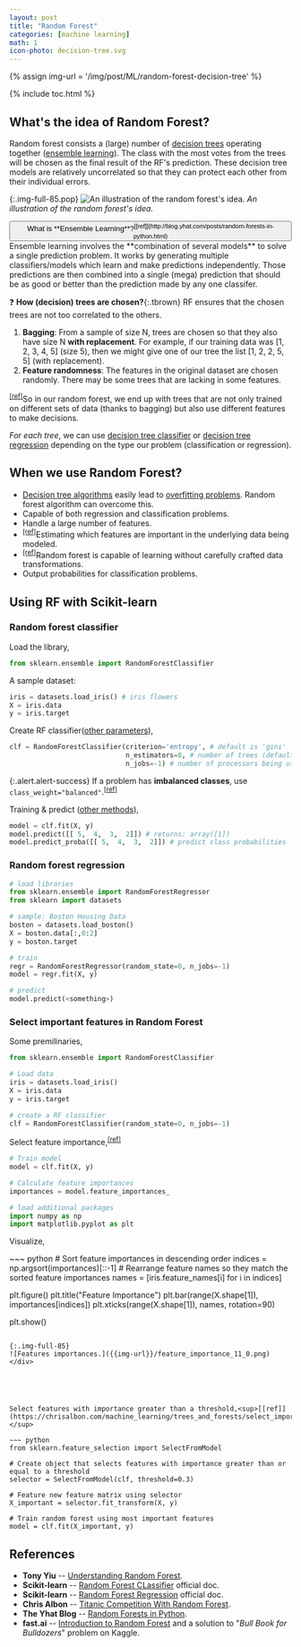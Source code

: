 ```yaml
---
layout: post
title: "Random Forest"
categories: [machine learning]
math: 1
icon-photo: decision-tree.svg
---
```


{% assign img-url = '/img/post/ML/random-forest-decision-tree' %}

{% include toc.html %}

## What's the idea of Random Forest?

Random forest consists a (large) number of [decision trees](/search?q=decision+tree) operating together ([ensemble learning](https://en.wikipedia.org/wiki/Ensemble_learning)). The class with the most votes from the trees will be chosen as the final result of the RF's prediction. These decision tree models are relatively uncorrelated so that they can protect each other from their individual errors.

{:.img-full-85.pop}
![An illustration of the random forest's idea.]({{img-url}}/rf1.jpg)
*An illustration of the random forest's idea.*

<div class="hide-show-box">
<button type="button" markdown="1" class="btn collapsed box-button" data-toggle="collapse" data-target="#box1ct">
What is **Ensemble Learning**?<sup>[[ref]](http://blog.yhat.com/posts/random-forests-in-python.html)</sup>
</button>
<div id="box1ct" markdown="1" class="collapse multi-collapse box-content">
Ensemble learning involves the **combination of several models** to solve a single prediction problem. It works by generating multiple classifiers/models which learn and make predictions independently. Those predictions are then combined into a single (mega) prediction that should be as good or better than the prediction made by any one classifer.
</div>
</div>

❓ **How (decision) trees are chosen?**{:.tbrown} RF ensures that the chosen trees are not too correlated to the others.

1. **Bagging**: From a sample of size N, trees are chosen so that they also have size N **with replacement**. For example, if our training data was [1, 2, 3, 4, 5] (size 5), then we might give one of our tree the list [1, 2, 2, 5, 5] (with replacement).
2. **Feature randomness**: The features in the original dataset are chosen randomly. There may be some trees that are lacking in some features.

<sup>[[ref]](https://towardsdatascience.com/understanding-random-forest-58381e0602d2)</sup>So in our random forest, we end up with trees that are not only trained on different sets of data (thanks to bagging) but also use different features to make decisions.

*For each tree*, we can use [decision tree classifier](/decision-tree-classifier) or [decision tree regression](/decision-tree-regression) depending on the type our problem (classification or regression).

## When we use Random Forest?

- [Decision tree algorithms](/search?q=decision+tree) easily lead to [overfitting problems](/underfitting-overfitting). Random forest algorithm can overcome this.
- Capable of both regression and classification problems.
- Handle a large number of features.
- <sup>[[ref]](http://blog.yhat.com/posts/random-forests-in-python.html)</sup>Estimating which features are important in the underlying data being modeled.
- <sup>[[ref]](http://blog.yhat.com/posts/random-forests-in-python.html)</sup>Random forest is capable of learning without carefully crafted data transformations.
- Output probabilities for classification problems.

## Using RF with Scikit-learn

### Random forest classifier

Load the library,

~~~ python
from sklearn.ensemble import RandomForestClassifier
~~~

A sample dataset:

~~~ python 
iris = datasets.load_iris() # iris flowers
X = iris.data
y = iris.target
~~~

Create RF classifier([other parameters](https://scikit-learn.org/stable/modules/generated/sklearn.ensemble.RandomForestClassifier.html)),

~~~ python
clf = RandomForestClassifier(criterion='entropy', # default is 'gini'
                             n_estimators=8, # number of trees (default=10)
                             n_jobs=-1) # number of processors being used ("-1" means "all")
~~~

{:.alert.alert-success}
If a problem has **imbalanced classes**, use `class_weight="balanced"`.<sup>[[ref]](https://chrisalbon.com/machine_learning/trees_and_forests/handle_imbalanced_classes_in_random_forests/)</sup>

Training & predict ([other methods](https://scikit-learn.org/stable/modules/generated/sklearn.ensemble.RandomForestClassifier.html)),

~~~ python
model = clf.fit(X, y)
model.predict([[ 5,  4,  3,  2]]) # returns: array([1])
model.predict_proba([[ 5,  4,  3,  2]]) # predict class probabilities
~~~

### Random forest regression

~~~ python
# load libraries
from sklearn.ensemble import RandomForestRegressor
from sklearn import datasets

# sample: Boston Housing Data
boston = datasets.load_boston()
X = boston.data[:,0:2]
y = boston.target

# train
regr = RandomForestRegressor(random_state=0, n_jobs=-1)
model = regr.fit(X, y)

# predict
model.predict(<something>)
~~~

### Select important features in Random Forest

Some premilinaries,

~~~ python
from sklearn.ensemble import RandomForestClassifier

# Load data
iris = datasets.load_iris()
X = iris.data
y = iris.target

# create a RF classifier
clf = RandomForestClassifier(random_state=0, n_jobs=-1)
~~~

Select feature importance,<sup>[[ref]](https://chrisalbon.com/machine_learning/trees_and_forests/feature_importance/)</sup>

~~~ python
# Train model
model = clf.fit(X, y)

# Calculate feature importances
importances = model.feature_importances_

# load additional packages
import numpy as np
import matplotlib.pyplot as plt
~~~

Visualize,

<div class="columns-2" markdown="1">
~~~ python
# Sort feature importances in descending order
indices = np.argsort(importances)[::-1]
# Rearrange feature names so they match the sorted feature importances
names = [iris.feature_names[i] for i in indices]

plt.figure()
plt.title("Feature Importance")
plt.bar(range(X.shape[1]), importances[indices])
plt.xticks(range(X.shape[1]), names, rotation=90)

plt.show()
~~~

{:.img-full-85}
![Features importances.]({{img-url}}/feature_importance_11_0.png)
</div>





Select features with importance greater than a threshold,<sup>[[ref]](https://chrisalbon.com/machine_learning/trees_and_forests/select_important_features_in_random_forest/)</sup>

~~~ python
from sklearn.feature_selection import SelectFromModel

# Create object that selects features with importance greater than or equal to a threshold
selector = SelectFromModel(clf, threshold=0.3)

# Feature new feature matrix using selector
X_important = selector.fit_transform(X, y)

# Train random forest using most important features
model = clf.fit(X_important, y)
~~~

## References

- **Tony Yiu** -- [Understanding Random Forest](https://towardsdatascience.com/understanding-random-forest-58381e0602d2).
- **Scikit-learn** -- [Random Forest CLassifier](https://scikit-learn.org/stable/modules/generated/sklearn.ensemble.RandomForestClassifier.html) official doc.
- **Scikit-learn** -- [Random Forest Regression](https://scikit-learn.org/stable/modules/generated/sklearn.ensemble.RandomForestRegressor.html) official doc.
- **Chris Albon** -- [Titanic Competition With Random Forest](https://chrisalbon.com/machine_learning/trees_and_forests/titanic_competition_with_random_forest/).
- **The Yhat Blog** -- [Random Forests in Python](http://blog.yhat.com/posts/random-forests-in-python.html).
- **fast.ai** -- [Introduction to Random Forest](http://course18.fast.ai/lessonsml1/lesson1.html) and a solution to "*Bull Book for Bulldozers*" problem on Kaggle.


